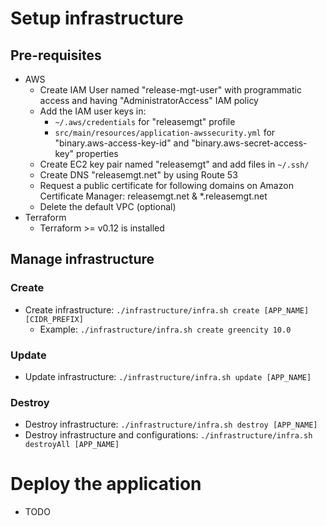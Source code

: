 # Setup infrastructure
## Pre-requisites
* AWS
  * Create IAM User named "release-mgt-user" with programmatic access and having "AdministratorAccess" IAM policy
  * Add the IAM user keys in:
    * `~/.aws/credentials` for "releasemgt" profile
    * `src/main/resources/application-awssecurity.yml` for "binary.aws-access-key-id" and "binary.aws-secret-access-key" properties
  * Create EC2 key pair named "releasemgt" and add files in `~/.ssh/`
  * Create DNS "releasemgt.net" by using Route 53
  * Request a public certificate for following domains on Amazon Certificate Manager: releasemgt.net & *.releasemgt.net
  * Delete the default VPC (optional)
* Terraform
  * Terraform >= v0.12 is installed

## Manage infrastructure
### Create
* Create infrastructure: `./infrastructure/infra.sh create [APP_NAME] [CIDR_PREFIX]`
    * Example: `./infrastructure/infra.sh create greencity 10.0`

### Update
* Update infrastructure: `./infrastructure/infra.sh update [APP_NAME]`

### Destroy
* Destroy infrastructure: `./infrastructure/infra.sh destroy [APP_NAME]`
* Destroy infrastructure and configurations: `./infrastructure/infra.sh destroyAll [APP_NAME]`

# Deploy the application
* TODO